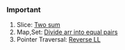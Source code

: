 ### Important
1. Slice: [Two sum](https://leetcode.com/problems/two-sum/)
2. Map,Set: [Divide arr into equal pairs](https://leetcode.com/problems/divide-array-into-equal-pairs/)
3. Pointer Traversal: [Reverse LL](https://leetcode.com/problems/reverse-linked-list/)
